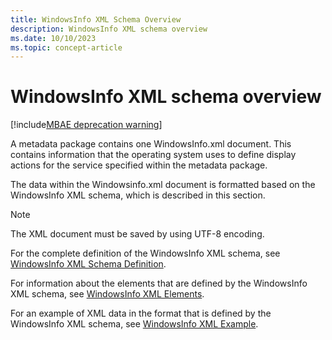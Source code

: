 ```yaml
---
title: WindowsInfo XML Schema Overview
description: WindowsInfo XML schema overview
ms.date: 10/10/2023
ms.topic: concept-article
---
```


# WindowsInfo XML schema overview

[!include[MBAE deprecation warning](../includes/mbae-deprecation-warning.md)]

A metadata package contains one WindowsInfo.xml document. This contains information that the operating system uses to define display actions for the service specified within the metadata package.

The data within the Windowsinfo.xml document is formatted based on the WindowsInfo XML schema, which is described in this section.

> [!NOTE]
> The XML document must be saved by using UTF-8 encoding.

For the complete definition of the WindowsInfo XML schema, see [WindowsInfo XML Schema Definition](windowsinfo-xml-schema-definition.md).

For information about the elements that are defined by the WindowsInfo XML schema, see [WindowsInfo XML Elements](windowsinfo-xml-elements.md).

For an example of XML data in the format that is defined by the WindowsInfo XML schema, see [WindowsInfo XML Example](windowsinfo-xml-example.md).
